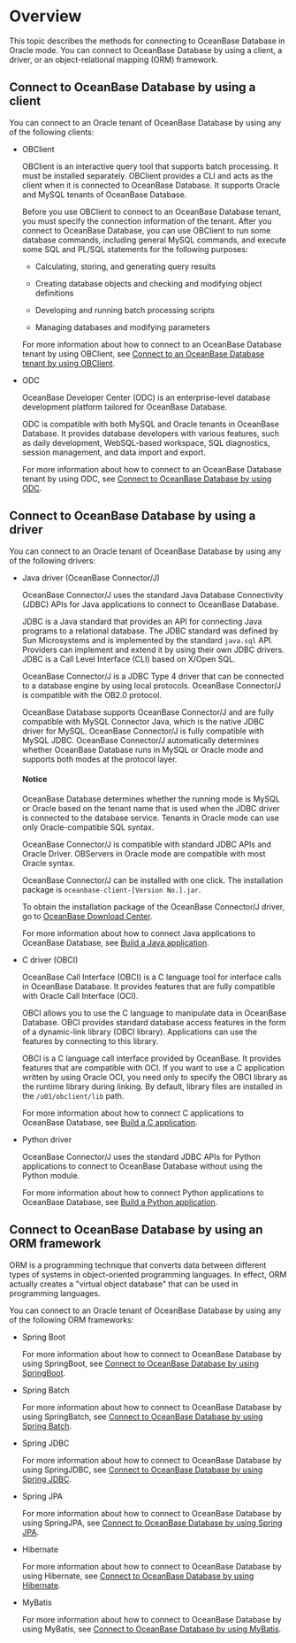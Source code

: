 # Overview

This topic describes the methods for connecting to OceanBase Database in Oracle mode. You can connect to OceanBase Database by using a client, a driver, or an object-relational mapping (ORM) framework. 

## Connect to OceanBase Database by using a client

You can connect to an Oracle tenant of OceanBase Database by using any of the following clients:

* OBClient

   OBClient is an interactive query tool that supports batch processing. It must be installed separately. OBClient provides a CLI and acts as the client when it is connected to OceanBase Database. It supports Oracle and MySQL tenants of OceanBase Database. 

   Before you use OBClient to connect to an OceanBase Database tenant, you must specify the connection information of the tenant. After you connect to OceanBase Database, you can use OBClient to run some database commands, including general MySQL commands, and execute some SQL and PL/SQL statements for the following purposes:

   * Calculating, storing, and generating query results 

   * Creating database objects and checking and modifying object definitions 

   * Developing and running batch processing scripts 

   * Managing databases and modifying parameters 

   For more information about how to connect to an OceanBase Database tenant by using OBClient, see [Connect to an OceanBase Database tenant by using OBClient](2.connect-to-an-oceanbase-tenant-by-using-obclient-of-oracle-mode.md). 

* ODC

   OceanBase Developer Center (ODC) is an enterprise-level database development platform tailored for OceanBase Database. 

   ODC is compatible with both MySQL and Oracle tenants in OceanBase Database. It provides database developers with various features, such as daily development, WebSQL-based workspace, SQL diagnostics, session management, and data import and export. 

   For more information about how to connect to an OceanBase Database tenant by using ODC, see [Connect to OceanBase Database by using ODC](3.connect-to-the-oceanbase-database-through-odc-of-oracle-mode.md). 

## Connect to OceanBase Database by using a driver

You can connect to an Oracle tenant of OceanBase Database by using any of the following drivers:

* Java driver (OceanBase Connector/J)

   OceanBase Connector/J uses the standard Java Database Connectivity (JDBC) APIs for Java applications to connect to OceanBase Database. 

   JDBC is a Java standard that provides an API for connecting Java programs to a relational database. The JDBC standard was defined by Sun Microsystems and is implemented by the standard `java.sql` API. Providers can implement and extend it by using their own JDBC drivers. JDBC is a Call Level Interface (CLI) based on X/Open SQL. 

   OceanBase Connector/J is a JDBC Type 4 driver that can be connected to a database engine by using local protocols. OceanBase Connector/J is compatible with the OB2.0 protocol. 

   OceanBase Database supports OceanBase Connector/J and are fully compatible with MySQL Connector Java, which is the native JDBC driver for MySQL. OceanBase Connector/J is fully compatible with MySQL JDBC. OceanBase Connector/J automatically determines whether OceanBase Database runs in MySQL or Oracle mode and supports both modes at the protocol layer. 

   <main id="notice" type='notice'>
    <h4>Notice</h4>
    <p>OceanBase Database determines whether the running mode is MySQL or Oracle based on the tenant name that is used when the JDBC driver is connected to the database service. Tenants in Oracle mode can use only Oracle-compatible SQL syntax.</p>
  </main>

   OceanBase Connector/J is compatible with standard JDBC APIs and Oracle Driver. OBServers in Oracle mode are compatible with most Oracle syntax. 

   OceanBase Connector/J can be installed with one click. The installation package is `oceanbase-client-[Version No.].jar`. 
   
   To obtain the installation package of the OceanBase Connector/J driver, go to [OceanBase Download Center](https://en.oceanbase.com/softwarecenter-cloud). 

   For more information about how to connect Java applications to OceanBase Database, see [Build a Java application](../../../2.quickstart/3.create-sample-application-of-oracle-mode/2.java-application-of-oracle-model.md). 

* C driver (OBCI)

   OceanBase Call Interface (OBCI) is a C language tool for interface calls in OceanBase Database. It provides features that are fully compatible with Oracle Call Interface (OCI). 

   OBCI allows you to use the C language to manipulate data in OceanBase Database. OBCI provides standard database access features in the form of a dynamic-link library (OBCI library). Applications can use the features by connecting to this library. 

   OBCI is a C language call interface provided by OceanBase. It provides features that are compatible with OCI. If you want to use a C application written by using Oracle OCI, you need only to specify the OBCI library as the runtime library during linking. By default, library files are installed in the `/u01/obclient/lib` path. 

   For more information about how to connect C applications to OceanBase Database, see [Build a C application](../../../2.quickstart/3.create-sample-application-of-oracle-mode/3.c-application-of-oracle-model.md). 

* Python driver

   OceanBase Connector/J uses the standard JDBC APIs for Python applications to connect to OceanBase Database without using the Python module. 

   For more information about how to connect Python applications to OceanBase Database, see [Build a Python application](../../../2.quickstart/3.create-sample-application-of-oracle-mode/1.python-application-of-oracle-model.md). 

## Connect to OceanBase Database by using an ORM framework

ORM is a programming technique that converts data between different types of systems in object-oriented programming languages. In effect, ORM actually creates a "virtual object database" that can be used in programming languages. 

You can connect to an Oracle tenant of OceanBase Database by using any of the following ORM frameworks:

* Spring Boot

   For more information about how to connect to OceanBase Database by using SpringBoot, see [Connect to OceanBase Database by using SpringBoot](7.connect-to-the-oceanbase-database-through-spring-boot-of-oracle-mode.md). 

* Spring Batch

   For more information about how to connect to OceanBase Database by using SpringBatch, see [Connect to OceanBase Database by using Spring Batch](8.connect-to-the-oceanbase-database-through-spring-batch-of-oracle-mode.md). 

* Spring JDBC

   For more information about how to connect to OceanBase Database by using SpringJDBC, see [Connect to OceanBase Database by using Spring JDBC](9.connect-to-the-oceanbase-database-through-spring-jdbc-of-oracle-mode.md). 

* Spring JPA

   For more information about how to connect to OceanBase Database by using SpringJPA, see [Connect to OceanBase Database by using Spring JPA](10.connect-to-the-oceanbase-database-through-springjpa-of-oracle-mode.md). 

* Hibernate

   For more information about how to connect to OceanBase Database by using Hibernate, see [Connect to OceanBase Database by using Hibernate](11.connect-to-the-oceanbase-database-through-hibernate-of-oracle-mode.md). 

* MyBatis

   For more information about how to connect to OceanBase Database by using MyBatis, see [Connect to OceanBase Database by using MyBatis](12.connect-to-the-oceanbase-database-through-mybatis-of-oracle-mode.md). 

